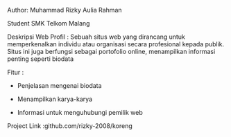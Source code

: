 Author: Muhammad Rizky Aulia Rahman

Student SMK Telkom Malang

Deskripsi Web Profil : Sebuah situs web yang dirancang untuk memperkenalkan individu atau organisasi secara profesional kepada publik. Situs ini juga berfungsi sebagai portofolio online, menampilkan informasi penting seperti biodata

Fitur :

- Penjelasan mengenai biodata

- Menampilkan karya-karya

- Informasi untuk menguhubungi pemilik web

Project Link :github.com/rizky-2008/koreng
